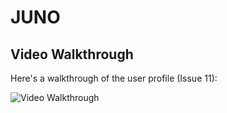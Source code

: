 # JUNO

## Video Walkthrough

Here's a walkthrough of the user profile (Issue 11):

<img src='http://g.recordit.co/HJEobQ39go.gif' title='Video Walkthrough' width='' alt='Video Walkthrough' />

